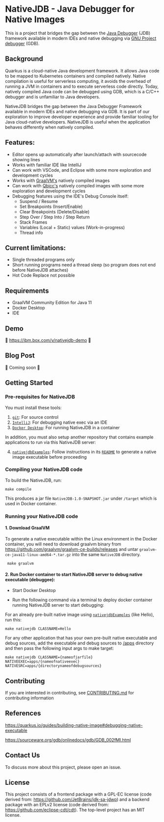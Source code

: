# NativeJDB - Java Debugger for Native Images

This is a project that bridges the gap between the [Java Debugger](https://docs.oracle.com/en/java/javase/11/tools/jdb.html) (JDB) framework available in modern IDEs and native debugging via [GNU Project debugger](https://www.sourceware.org/gdb/) (GDB).

## Background

Quarkus is a cloud-native Java development framework. It allows Java code to be mapped to Kubernetes containers and compiled natively. 
Native compilation is useful for serverless computing, it avoids the overhead of running a JVM in containers and to execute serverless code directly. 
Today, natively compiled Java code can be debugged using GDB, which is a C/C++ debugger and is unfamiliar to Java developers. 

NativeJDB bridges the gap between the Java Debugger Framework available in modern IDEs and native debugging via GDB. It is part of our exploration to
improve developer experience and provide familiar tooling for Java cloud-native developers. NativeJDB is useful when the application behaves differently when
natively compiled.

## Features:

 - Editor opens up automatically after launch/attach with sourcecode showing lines
 - Works with familiar IDE like IntelliJ
 - Can work with VSCode, and Eclipse with some more exploration and development cycles
 - Works with [GraalVM's](https://www.graalvm.org/) natively compiled images
 - Can work with [Qbicc's](https://github.com/qbicc/qbicc) natively compiled images with some more exploration and development cycles
 - Debugging features using the IDE's Debug Console itself: 
    - Suspend / Resume
    - Set Breakpoints (Insert/Enable)
    - Clear Breakpoints (Delete/Disable)
    - Step Over / Step Into / Step Return
    - Stack Frames
    - Variables (Local + Static) values (Work-in-progress)
    - Thread info
    
## Current limitations:

 - Single threaded programs only
 - Short running programs need a thread sleep (so program does not end before NativeJDB attaches)
 - Hot Code Replace not possible

## Requirements

 - GraalVM Community Edition for Java 11
 - Docker Desktop
 - IDE

## Demo

:movie_camera: https://ibm.box.com/v/nativejdb-demo :movie_camera:

## Blog Post

:construction: Coming soon :construction:

## Getting Started 

### Pre-requisites for NativeJDB

You must install these tools:

1. [`git`](https://help.github.com/articles/set-up-git/): For source control
2. [`IntelliJ`](https://www.jetbrains.com/idea/download/): For debugging native exec via an IDE
3. [`Docker Desktop`](https://www.docker.com/products/docker-desktop): For running NativeJDB in a container

In addition, you must also setup another repository that contains example applications to run via this NativeJDB server:

4. [`nativejdbExamples`](https://github.com/nativejdb/nativejdbExamples): Follow instructions in its [`README`](https://github.com/nativejdb/nativejdbExamples#readme) to generate a native image executable before proceeding

### Compiling your NativeJDB code

To build the NativeJDB, run:

```
make compile
```

This produces a jar file `NativeJDB-1.0-SNAPSHOT.jar` under `/target` which is used in Docker container.

### Running your NativeJDB code

#### 1. Download GraalVM

To generate a native executable within the Linux environment in the Docker container, you will need to download graalvm binary from https://github.com/graalvm/graalvm-ce-builds/releases and untar `graalvm-ce-java11-linux-amd64-*.tar.gz` into the same `NativeJDB` directory.

```
 make graalvm
```

#### 2. Run Docker container to start NativeJDB server to debug native executable (debuggee):

- Start Docker Desktop

- Run the following command via a terminal to deploy docker container running NativeJDB server to start debugging:

For an already pre-built native image using [`nativejdbExamples`](https://github.com/nativejdb/nativejdbExamples) (like Hello), run this:
```
make nativejdb CLASSNAME=Hello 
```

For any other application that has your own pre-built native executable and debug sources,
add the executable and debug sources to [/apps](./apps) directory and then pass the following input args to make target:

```
make nativejdb CLASSNAME={nameofjarfile} NATIVEEXEC=apps/{nameofnativeexec} NATIVESRC=apps/{directorynameofdebugsources}
```

## Contributing

If you are interested in contributing, see [CONTRIBUTING.md](./CONTRIBUTING.md) for contributing information

## References

https://quarkus.io/guides/building-native-image#debugging-native-executable

https://sourceware.org/gdb/onlinedocs/gdb/GDB_002fMI.html

## Contact Us

To discuss more about this project, please open an issue.

## License

This project consists of a frontend package with a GPL-EC license (code derived from:  https://github.com/JetBrains/jdk-sa-jdwp) 
and a backend package with an EPLv2 license (code derived from: https://github.com/eclipse-cdt/cdt).
The top-level project has an MIT license.
